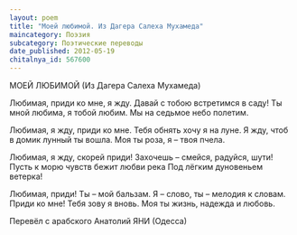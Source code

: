 ```yaml
---
layout: poem
title: "Моей любимой. Из Дагера Салеха Мухамеда"
maincategory: Поэзия
subcategory: Поэтические переводы
date_published: 2012-05-19
chitalnya_id: 567600
---
```




МОЕЙ ЛЮБИМОЙ
(Из Дагера Салеха Мухамеда)

Любимая, приди ко мне, я жду.
Давай с тобою встретимся в саду!
Ты мной любима, я тобой любим.
Мы на седьмое небо полетим.

Любимая, я жду, приди ко мне.
Тебя обнять хочу я на луне.
Я жду, чтоб в домик лунный ты вошла.
Моя ты роза, я – твоя пчела.

Любимая, я жду, скорей приди!
Захочешь – смейся, радуйся, шути!
Пусть к морю чувств бежит любви река
Под лёгким дуновеньем ветерка!

Любимая, приди! Ты – мой бальзам.
Я – слово, ты – мелодия к словам.
Приди ко мне! Тебя зову я вновь.
Моя ты жизнь, надежда и любовь.

Перевёл с арабского Анатолий ЯНИ (Одесса)






